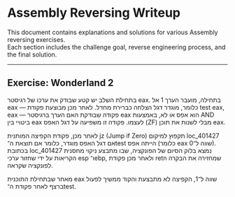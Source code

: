 # Assembly Reversing Writeup

This document contains explanations and solutions for various Assembly reversing exercises.  
Each section includes the challenge goal, reverse engineering process, and the final solution.

---
## Exercise: Wonderland 2

בתחילת השלב יש קטע שבודק את ערכו של רגיסטר eax. בתחילה, מועבר הערך 1 אל eax — כלומר, מוגדר דגל הצלחה כברירת מחדל. 
לאחר מכן מבוצעת פקודת test eax, eax — פקודה שבודקת האם הערך ברגיסטר eax הוא אפס או לא, באמצעות AND ביטויי בין eax לעצמו. פקודה זו משפיעה על דגל האפס (ZF) מבלי לשנות את תוכן eax.

לאחר מכן, פקודת הקפיצה המותנית jz (Jump if Zero) תקפוץ למיקום loc_401427 אם דגל האפס מוגדר, כלומר אם תוצאת ה־test הייתה אפס (כלומר eax שווה ל־0). בכתובת loc_401427 נמצא בלוק הסיום של הפונקציה, שבו מתבצע ניקוי מחסנית הקריאות על ידי שחזור ערכי esp ו־ebp, ולאחר מכן פקודת retn שמחזירה את הבקרה לפונקציה שקראה.

מאחר שבתחילת התוכנית eax שווה ל־1, הקפיצה לא מתבצעת והקוד ממשיך לפעול ברצף לאחר פקודת ה־test.
